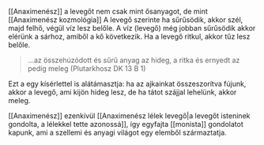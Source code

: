 [[Anaximenész]] a levegőt nem csak mint ősanyagot, de mint [[Anaximenész kozmológia]]
A levegő szerinte ha sűrűsödik, akkor szél, majd felhő, végül víz lesz belőle. A víz (levegő) még jobban sűrűsödik akkor elérünk a sárhoz, amiből a kő következik.
Ha a levegő ritkul, akkor tűz lesz belőle.

> ...az összehúzódott és sűrű anyag az hideg, a ritka és ernyedt az pedig meleg (Plutarkhosz DK 13 B 1)

Ezt a egy kísérlettel is alátámasztja: ha az ajkainkat összeszorítva fújunk, akkor a levegő, ami kijön hideg lesz, de ha tátot szájjal lehelünk, akkor meleg. 

[[Anaximenész]] ezenkívül [[Anaximenész lélek levegő|a levegőt isteninek gondolta, a lélekkel tette azonossá]], így egyfajta [[monista]] gondolatot kapunk, ami a szellemi és anyagi világot egy elemből származtatja.